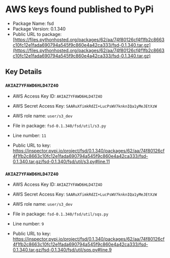 # AWS keys found published to PyPi

* Package Name: fsd
* Package Version: 0.1.340
* Public URL to package: [https://files.pythonhosted.org/packages/62/aa/74f80126cf4f1fb2c8663c10fc12e1fada690794a545f9c860e4a42ca333/fsd-0.1.340.tar.gz](https://files.pythonhosted.org/packages/62/aa/74f80126cf4f1fb2c8663c10fc12e1fada690794a545f9c860e4a42ca333/fsd-0.1.340.tar.gz)

## Key Details

### `AKIAZ7YFAWD6HLD47Z4O`

* AWS Access Key ID: `AKIAZ7YFAWD6HLD47Z4O`
* AWS Secret Access Key: `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` 
* AWS role name: `user/s3_dev`
* File in package: `fsd-0.1.340/fsd/util/s3.py`
* Line number: `11`

* Public URL to key: https://inspector.pypi.io/project/fsd/0.1.340/packages/62/aa/74f80126cf4f1fb2c8663c10fc12e1fada690794a545f9c860e4a42ca333/fsd-0.1.340.tar.gz/fsd-0.1.340/fsd/util/s3.py#line.11



### `AKIAZ7YFAWD6HLD47Z4O`

* AWS Access Key ID: `AKIAZ7YFAWD6HLD47Z4O`
* AWS Secret Access Key: `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` 
* AWS role name: `user/s3_dev`
* File in package: `fsd-0.1.340/fsd/util/sqs.py`
* Line number: `9`

* Public URL to key: https://inspector.pypi.io/project/fsd/0.1.340/packages/62/aa/74f80126cf4f1fb2c8663c10fc12e1fada690794a545f9c860e4a42ca333/fsd-0.1.340.tar.gz/fsd-0.1.340/fsd/util/sqs.py#line.9


